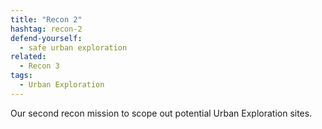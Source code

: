 ```yaml
---
title: "Recon 2"
hashtag: recon-2
defend-yourself:
  - safe urban exploration
related:
  - Recon 3
tags:
  - Urban Exploration
---
```

Our second recon mission to scope out potential Urban Exploration sites.